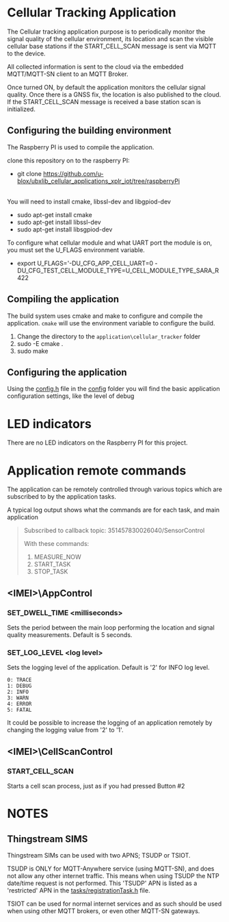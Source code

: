 # Cellular Tracking Application
The Cellular tracking application purpose is to periodically monitor the signal quality of the cellular environment, its location and scan the visible cellular base stations if the START_CELL_SCAN message is sent via MQTT to the device.

All collected information is sent to the cloud via the embedded MQTT/MQTT-SN client to an MQTT Broker.

Once turned ON, by default the application monitors the cellular signal quality. Once there is a GNSS fix, the location is also published to the cloud. If the START_CELL_SCAN message is received a base station scan is initialized.

## Configuring the building environment
The Raspberry PI is used to compile the application.

clone this repository on to the raspberry PI:
- git clone https://github.com/u-blox/ubxlib_cellular_applications_xplr_iot/tree/raspberryPi

<br>You will need to install cmake, libssl-dev and libgpiod-dev 
- sudo apt-get install cmake
- sudo apt-get install libssl-dev
- sudo apt-get install libsgpiod-dev

To configure what cellular module and what UART port the module is on, you must set the U_FLAGS environment variable.
- export U_FLAGS='-DU_CFG_APP_CELL_UART=0 -DU_CFG_TEST_CELL_MODULE_TYPE=U_CELL_MODULE_TYPE_SARA_R422

## Compiling the application
The build system uses cmake and make to configure and compile the application. `cmake` will use the environment variable to configure the build.

1. Change the directory to the `application\cellular_tracker` folder
2. sudo -E cmake .
3. sudo make

## Configuring the application
Using the [config.h](config/config.h) file in the [config](config/) folder you will find the basic application configuration settings, like the level of debug

# LED indicators
There are no LED indicators on the Raspberry PI for this project.

# Application remote commands

The application can be remotely controlled through various topics which are subscribed to by the application tasks. 

A typical log output shows what the commands are for each task, and main application
> Subscribed to callback topic: 351457830026040/SensorControl
>
> With these commands:
>
> 1. MEASURE_NOW
> 2. START_TASK
> 3. STOP_TASK


## <IMEI\>\AppControl

### SET_DWELL_TIME <milliseconds\>
Sets the period between the main loop performing the location and signal quality measurements. Default is 5 seconds.

### SET_LOG_LEVEL <log level\>
Sets the logging level of the application. Default is '2' for INFO log level.

    0: TRACE
    1: DEBUG
    2: INFO
    3: WARN
    4: ERROR
    5: FATAL

It could be possible to increase the logging of an application remotely by changing the logging value from '2' to '1'.

## <IMEI\>\CellScanControl

### START_CELL_SCAN
Starts a cell scan process, just as if you had pressed Button #2

# NOTES
## Thingstream SIMS
Thingstream SIMs can be used with two APNS; TSUDP or TSIOT.

TSUDP is ONLY for MQTT-Anywhere service (using MQTT-SN), and does not allow any other internet traffic. This means when using TSUDP the NTP date/time request is not performed. This 'TSUDP' APN is listed as a 'restricted' APN in the [tasks/registrationTask.h](../tasks/registrationTask.h) file.

TSIOT can be used for normal internet services and as such should be used when using other MQTT brokers, or even other MQTT-SN gateways.